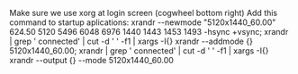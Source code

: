 Make sure we use xorg at login screen (cogwheel bottom right)
Add this command to startup aplications:
xrandr --newmode "5120x1440_60.00"  624.50  5120 5496 6048 6976  1440 1443 1453 1493 -hsync +vsync; xrandr | grep ' connected' | cut -d ' ' -f1 | xargs -I{} xrandr --addmode {} 5120x1440_60.00; xrandr | grep ' connected' | cut -d ' ' -f1 | xargs -I{} xrandr --output {} --mode 5120x1440_60.00
